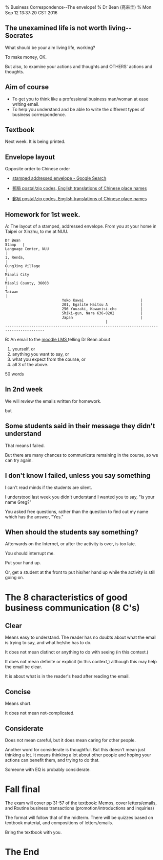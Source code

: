 % Business Correspondence--The envelope!
% Dr Bean (高來圭)
% Mon Sep 12 13:37:20 CST 2016

## The unexamined life is not worth living--Socrates

What should be your aim living life, working?

To make money, OK.

But also, to examine your actions and thoughts
and OTHERS' actions and thoughts.

## Aim of course

- To get you to think like a professional business man/woman at ease writing email.
- To help you understand and be able to write the different types of business correspondence.

## Textbook

Next week. It is being printed.

## Envelope layout

Opposite order to Chinese order

- [stamped addressed envelope - Google Search ](http://images.google.com/search?q=addressed+envelope&num=100&tbm=isch)

- [郵局 postal/zip codes, English translations of Chinese place names](http://www.post.gov.tw/post/internet/U_english/index.jsp?ID=240205)

- [郵局 postal/zip codes, English translations of Chinese place names](http://www.post.gov.tw/post/internet/Postal/index.jsp?ID=208)

## Homework for 1st week.

A: The layout of a stamped, addressed envelope. From you at your home in Taipei or Xinzhu, to me at NUU.

	Dr Bean                                                                       Stamp   |
	Language Center, NUU                                                                  |
	1, Renda,                                                                             |
	GungJing Village                                                                      |
	Miaoli City                                                                           |
	Miaoli County, 36003                                                                  |
	Taiwan                                                                                |
							  Yoko Kawai                          |
							  201, Egalite Haitsu A               |
							  256 Yuuzaki, Kawanisi-cho           |
							  Shiki-gun, Nara 636-0202            |
							  Japan                               |
											      |
	----------------------------------------------------------------------------------------

B: An email to the [moodle LMS ](https://sac.nuu.edu.tw/cgi-bin/moodle) telling Dr Bean about

1. yourself, or
2. anything you want to say, or
3. what you expect from the course, or
4. all 3 of the above.

50 words

## In 2nd week

We will review the emails written for homework.

but 

## Some students said in their message they didn't understand

That means I failed.

But there are many chances to communicate remaining in the course, so we can try again.

## I don't know I failed, unless you say something

I can't read minds if the students are silent.

I understood last week you didn't understand I wanted you to say, "Is your name Greg?"

You asked free questions, rather than the question to find out my name which has the answer, "Yes."

## When should the students say something?

Afterwards on the Internet, or after the activity is over, is too late.

You should interrupt me.

Put your hand up.

Or, get a student at the front to put his/her hand up while the activity is still going on.

# The 8 characteristics of good business communication (8 C's)

## Clear

Means easy to understand. The reader has no doubts about what the email is trying to say, and what he/she has to do.

It does not mean distinct or anything to do with seeing (in this context.)

It does not mean definite or explicit (in this context,) although this may help the email be clear.

It is about what is in the reader's head after reading the email.

## Concise

Means short.

It does not mean not-complicated.

## Considerate

Does not mean careful, but it does mean caring for other people.

Another word for considerate is thoughtful. But this doesn't mean just thinking a lot. It means thinking a lot about other people and hoping your actions can benefit them, and trying to do that. 

Someone with EQ is probably considerate.

# Fall final

The exam will cover pp 31-57 of the textbook: Memos, cover letters/emails, and Routine business transactions (promotion/introductions and inquiries)

The format will follow that of the midterm. There will be quizzes based on textbook material, and compositions of letters/emails.

Bring the textbook with you.

# The End
